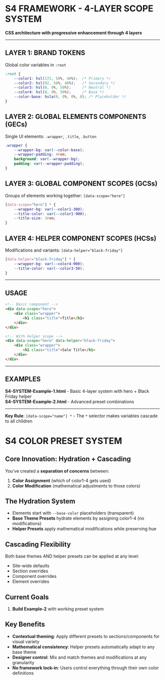 # S4 FRAMEWORK - 4-LAYER SCOPE SYSTEM

**CSS architecture with progressive enhancement through 4 layers**

---

## **LAYER 1: BRAND TOKENS**
Global color variables in `:root`

```css
:root {
    --color1: hsl(172, 50%, 40%);  /* Primary */
    --color2: hsl(92, 50%, 40%);   /* Secondary */  
    --color3: hsl(0, 0%, 50%);     /* Neutral */
    --color4: hsl(0, 0%, 50%);     /* Base */
    --color-base: hsla(0, 0%, 0%, 0); /* Placeholder */
}
```

## **LAYER 2: GLOBAL ELEMENTS COMPONENTS (GECs)**
Single UI elements: `.wrapper`, `.title`, `.button`

```css
.wrapper {
    --wrapper-bg: var(--color-base);
    --wrapper-padding: 4rem;
    background: var(--wrapper-bg);
    padding: var(--wrapper-padding);
}
```

## **LAYER 3: GLOBAL COMPONENT SCOPES (GCSs)**
Groups of elements working together: `[data-scope="hero"]`

```css
[data-scope="hero"] * {
    --wrapper-bg: var(--color1-300);
    --title-color: var(--color1-900);
    --title-size: 3rem;
}
```

## **LAYER 4: HELPER COMPONENT SCOPES (HCSs)**
Modifications and variants: `[data-helper="black-friday"]`

```css
[data-helper="black-friday"] * {
    --wrapper-bg: var(--color4-900);
    --title-color: var(--color3-50);
}
```

---

## **USAGE**

```html
<!-- Basic component -->
<div data-scope="hero">
    <div class="wrapper">
        <h1 class="title">Title</h1>
    </div>
</div>

<!-- With helper scope -->
<div data-scope="hero" data-helper="black-friday">
    <div class="wrapper">
        <h1 class="title">Sale Title</h1>
    </div>
</div>
```

---

## **EXAMPLES**

**S4-SYSTEM-Example-1.html** - Basic 4-layer system with hero + Black Friday helper  
**S4-SYSTEM-Example-2.html** - Advanced preset combinations

---

**Key Rule**: `[data-scope="name"] *` - The `*` selector makes variables cascade to all children


# S4 COLOR PRESET SYSTEM

## **Core Innovation: Hydration + Cascading**
You've created a **separation of concerns** between:
1. **Color Assignment** (which of color1-4 gets used)
2. **Color Modification** (mathematical adjustments to those colors)

## **The Hydration System**
- Elements start with `--base-color` placeholders (transparent)
- **Base Theme Presets** hydrate elements by assigning color1-4 (no modifications)
- **Helper Presets** apply mathematical modifications while preserving hue

## **Cascading Flexibility**
Both base themes AND helper presets can be applied at any level:
- Site-wide defaults
- Section overrides  
- Component overrides
- Element overrides

## **Current Goals**
1. **Build Example-2** with working preset system

## **Key Benefits**
- **Contextual theming**: Apply different presets to sections/components for visual variety
- **Mathematical consistency**: Helper presets automatically adapt to any base theme
- **Designer control**: Mix and match themes and modifications at any granularity
- **No framework lock-in**: Users control everything through their own color definitions